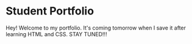 # Student Portfolio 

Hey! Welcome to my portfolio. It's coming tomorrow when I save it after learning HTML and CSS.
STAY TUNED!!!
